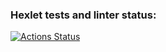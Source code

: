 ### Hexlet tests and linter status:
[![Actions Status](https://github.com/Malcom1986/java-project-lvl1/workflows/hexlet-check/badge.svg)](https://github.com/Malcom1986/java-project-lvl1/actions)